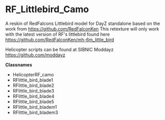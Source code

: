 # RF_Littlebird_Camo
A reskin of RedFalcons Littlebird model for DayZ standalone based on the work from https://github.com/RedFalconKen
This retexture will only work with the latest version of RF's littlebird found here https://github.com/RedFalconKen/mh-6m_little_bird

Helicopter scripts can be found at SIBNIC Moddayz https://github.com/moddayz

**Classnames**
* HelicopterRF_camo
* RFlittle_bird_blade1
* RFlittle_bird_blade2
* RFlittle_bird_blade3
* RFlittle_bird_blade4
* RFlittle_bird_blade5
* RFlittle_bird_bladem1
* RFlittle_bird_bladem3
